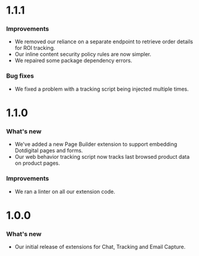 # 1.1.1

### Improvements
- We removed our reliance on a separate endpoint to retrieve order details for ROI tracking.
- Our inline content security policy rules are now simpler.
- We repaired some package dependency errors.

### Bug fixes
- We fixed a problem with a tracking script being injected multiple times.

# 1.1.0

### What's new
- We've added a new Page Builder extension to support embedding Dotdigital pages and forms.  
- Our web behavior tracking script now tracks last browsed product data on product pages.

### Improvements
- We ran a linter on all our extension code.

# 1.0.0

### What's new
- Our initial release of extensions for Chat, Tracking and Email Capture.

